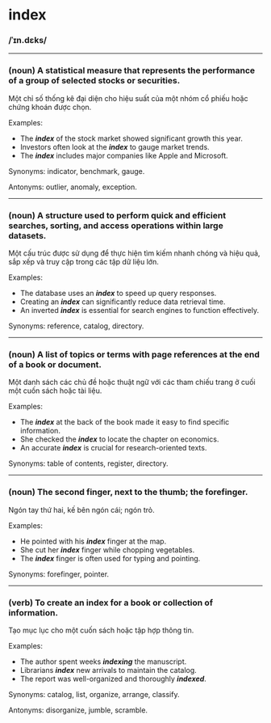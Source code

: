 # index

### /ˈɪn.dɛks/

---

### (noun) A statistical measure that represents the performance of a group of selected stocks or securities.

Một chỉ số thống kê đại diện cho hiệu suất của một nhóm cổ phiếu hoặc chứng khoán được chọn.

Examples:

- The **_index_** of the stock market showed significant growth this year.
- Investors often look at the **_index_** to gauge market trends.
- The **_index_** includes major companies like Apple and Microsoft.

Synonyms: indicator, benchmark, gauge.

Antonyms: outlier, anomaly, exception.

---

### (noun) A structure used to perform quick and efficient searches, sorting, and access operations within large datasets.

Một cấu trúc được sử dụng để thực hiện tìm kiếm nhanh chóng và hiệu quả, sắp xếp và truy cập trong các tập dữ liệu lớn.

Examples:

- The database uses an **_index_** to speed up query responses.
- Creating an **_index_** can significantly reduce data retrieval time.
- An inverted **_index_** is essential for search engines to function effectively.

Synonyms: reference, catalog, directory.

---

### (noun) A list of topics or terms with page references at the end of a book or document.

Một danh sách các chủ đề hoặc thuật ngữ với các tham chiếu trang ở cuối một cuốn sách hoặc tài liệu.

Examples:

- The **_index_** at the back of the book made it easy to find specific information.
- She checked the **_index_** to locate the chapter on economics.
- An accurate **_index_** is crucial for research-oriented texts.

Synonyms: table of contents, register, directory.

---

### (noun) The second finger, next to the thumb; the forefinger.

Ngón tay thứ hai, kế bên ngón cái; ngón trỏ.

Examples:

- He pointed with his **_index_** finger at the map.
- She cut her **_index_** finger while chopping vegetables.
- The **_index_** finger is often used for typing and pointing.

Synonyms: forefinger, pointer.

---

### (verb) To create an index for a book or collection of information.

Tạo mục lục cho một cuốn sách hoặc tập hợp thông tin.

Examples:

- The author spent weeks **_indexing_** the manuscript.
- Librarians **_index_** new arrivals to maintain the catalog.
- The report was well-organized and thoroughly **_indexed_**.

Synonyms: catalog, list, organize, arrange, classify.

Antonyms: disorganize, jumble, scramble.